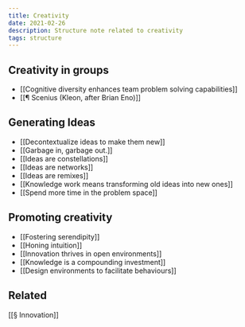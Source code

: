 ```yaml
---
title: Creativity
date: 2021-02-26
description: Structure note related to creativity
tags: structure
---
```


## Creativity in groups
- [[Cognitive diversity enhances team problem solving capabilities]]
- [[¶ Scenius (Kleon, after Brian Eno)]]

## Generating Ideas
- [[Decontextualize ideas to make them new]]
- [[Garbage in, garbage out.]]
- [[Ideas are constellations]]
- [[Ideas are networks]]
- [[Ideas are remixes]]
- [[Knowledge work means transforming old ideas into new ones]]
- [[Spend more time in the problem space]]

## Promoting creativity 
- [[Fostering serendipity]]
- [[Honing intuition]]
- [[Innovation thrives in open environments]]
- [[Knowledge is a compounding investment]]
- [[Design environments to facilitate behaviours]]

## Related
[[§ Innovation]]